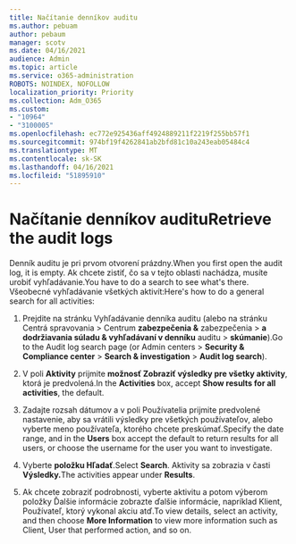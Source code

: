 ```yaml
---
title: Načítanie denníkov auditu
ms.author: pebuam
author: pebaum
manager: scotv
ms.date: 04/16/2021
audience: Admin
ms.topic: article
ms.service: o365-administration
ROBOTS: NOINDEX, NOFOLLOW
localization_priority: Priority
ms.collection: Adm_O365
ms.custom:
- "10964"
- "3100005"
ms.openlocfilehash: ec772e925436aff4924889211f2219f255bb57f1
ms.sourcegitcommit: 974bf19f4262841ab2bfd81c10a243eab05484c4
ms.translationtype: MT
ms.contentlocale: sk-SK
ms.lasthandoff: 04/16/2021
ms.locfileid: "51895910"
---
```

# <a name="retrieve-the-audit-logs"></a><span data-ttu-id="f429c-102">Načítanie denníkov auditu</span><span class="sxs-lookup"><span data-stu-id="f429c-102">Retrieve the audit logs</span></span>

<span data-ttu-id="f429c-103">Denník auditu je pri prvom otvorení prázdny.</span><span class="sxs-lookup"><span data-stu-id="f429c-103">When you first open the audit log, it is empty.</span></span> <span data-ttu-id="f429c-104">Ak chcete zistiť, čo sa v tejto oblasti nachádza, musíte urobiť vyhľadávanie.</span><span class="sxs-lookup"><span data-stu-id="f429c-104">You have to do a search to see what's there.</span></span> <span data-ttu-id="f429c-105">Všeobecné vyhľadávanie všetkých aktivít:</span><span class="sxs-lookup"><span data-stu-id="f429c-105">Here's how to do a general search for all activities:</span></span>

1. <span data-ttu-id="f429c-106">Prejdite na stránku Vyhľadávanie denníka auditu (alebo na stránku Centrá spravovania > Centrum **zabezpečenia &** zabezpečenia  >  **a dodržiavania súladu & vyhľadávaní v denníku** auditu  >  **skúmanie**).</span><span class="sxs-lookup"><span data-stu-id="f429c-106">Go to the Audit log search page (or Admin centers > **Security & Compliance center** > **Search & investigation** > **Audit log search**).</span></span>

1. <span data-ttu-id="f429c-107">V poli **Aktivity** prijmite **možnosť Zobraziť výsledky pre všetky aktivity**, ktorá je predvolená.</span><span class="sxs-lookup"><span data-stu-id="f429c-107">In the **Activities** box, accept **Show results for all activities**, the default.</span></span>

1. <span data-ttu-id="f429c-108">Zadajte rozsah dátumov a  v poli Používatelia prijmite predvolené nastavenie, aby sa vrátili výsledky pre všetkých používateľov, alebo vyberte meno používateľa, ktorého chcete preskúmať.</span><span class="sxs-lookup"><span data-stu-id="f429c-108">Specify the date range, and in the **Users** box accept the default to return results for all users, or choose the username for the user you want to investigate.</span></span>

1. <span data-ttu-id="f429c-109">Vyberte **položku Hľadať**.</span><span class="sxs-lookup"><span data-stu-id="f429c-109">Select **Search**.</span></span> <span data-ttu-id="f429c-110">Aktivity sa zobrazia v časti **Výsledky.**</span><span class="sxs-lookup"><span data-stu-id="f429c-110">The activities appear under **Results**.</span></span>

1. <span data-ttu-id="f429c-111">Ak chcete zobraziť podrobnosti, vyberte  aktivitu a potom výberom položky Ďalšie informácie zobrazte ďalšie informácie, napríklad Klient, Používateľ, ktorý vykonal akciu atď.</span><span class="sxs-lookup"><span data-stu-id="f429c-111">To view details, select an activity, and then choose **More Information** to view more information such as Client, User that performed action, and so on.</span></span>
